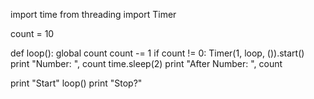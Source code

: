 import time
from threading import Timer

count = 10

def loop():
    global count
    count -= 1
    if count != 0:
        Timer(1, loop, ()).start()
    print "Number: ", count
    time.sleep(2)
    print "After Number: ", count 

print "Start"
loop()
print "Stop?"

